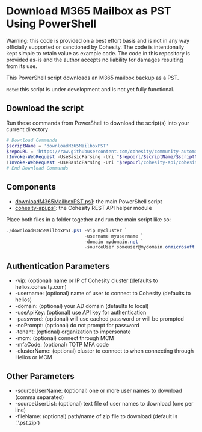 # Download M365 Mailbox as PST Using PowerShell

Warning: this code is provided on a best effort basis and is not in any way officially supported or sanctioned by Cohesity. The code is intentionally kept simple to retain value as example code. The code in this repository is provided as-is and the author accepts no liability for damages resulting from its use.

This PowerShell script downloads an M365 mailbox backup as a PST.

`Note`: this script is under development and is not yet fully functional.

## Download the script

Run these commands from PowerShell to download the script(s) into your current directory

```powershell
# Download Commands
$scriptName = 'downloadM365MailboxPST'
$repoURL = 'https://raw.githubusercontent.com/cohesity/community-automation-samples/main/powershell'
(Invoke-WebRequest -UseBasicParsing -Uri "$repoUrl/$scriptName/$scriptName.ps1").content | Out-File "$scriptName.ps1"; (Get-Content "$scriptName.ps1") | Set-Content "$scriptName.ps1"
(Invoke-WebRequest -UseBasicParsing -Uri "$repoUrl/cohesity-api/cohesity-api.ps1").content | Out-File cohesity-api.ps1; (Get-Content cohesity-api.ps1) | Set-Content cohesity-api.ps1
# End Download Commands
```

## Components

* [downloadM365MailboxPST.ps1](https://raw.githubusercontent.com/cohesity/community-automation-samples/main/powershell/downloadM365MailboxPST/downloadM365MailboxPST.ps1): the main PowerShell script
* [cohesity-api.ps1](https://raw.githubusercontent.com/cohesity/community-automation-samples/main/powershell/cohesity-api/cohesity-api.ps1): the Cohesity REST API helper module

Place both files in a folder together and run the main script like so:

```powershell
./downloadM365MailboxPST.ps1 -vip mycluster `
                             -username myusername `
                             -domain mydomain.net `
                             -sourceUser someuser@mydomain.onmicrosoft.com
```

## Authentication Parameters

* -vip: (optional) name or IP of Cohesity cluster (defaults to helios.cohesity.com)
* -username: (optional) name of user to connect to Cohesity (defaults to helios)
* -domain: (optional) your AD domain (defaults to local)
* -useApiKey: (optional) use API key for authentication
* -password: (optional) will use cached password or will be prompted
* -noPrompt: (optional) do not prompt for password
* -tenant: (optional) organization to impersonate
* -mcm: (optional) connect through MCM
* -mfaCode: (optional) TOTP MFA code
* -clusterName: (optional) cluster to connect to when connecting through Helios or MCM

## Other Parameters

* -sourceUserName: (optional) one or more user names to download (comma separated)
* -sourceUserList: (optional) text file of user names to download (one per line)
* -fileName: (optional) path/name of zip file to download (default is '.\pst.zip')
